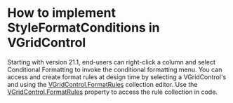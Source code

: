 # How to implement StyleFormatConditions in VGridControl


Starting with version 21.1, end-users can right-click a column and select Conditional Formatting to invoke the conditional formatting menu.
You can access and create format rules at design time by selecting a VGridControl's and using the [VGridControl.FormatRules](http://docs.devexpress.devx/WindowsForms/DevExpress.XtraVerticalGrid.VGridControl.FormatRules?v=21.1) collection editor.
Use the [VGridControl.FormatRules](http://docs.devexpress.devx/WindowsForms/DevExpress.XtraVerticalGrid.VGridControl.FormatRules?v=21.1) property to access the rule collection in code. 


